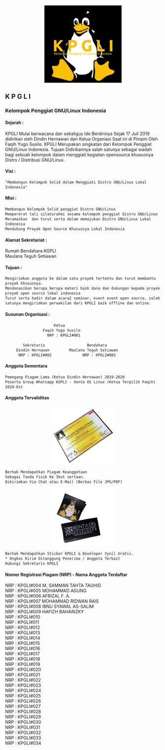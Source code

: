 <p align="center"><img src="https://raw.githubusercontent.com/KPGLI/kpgli.github.io/main/img/KGPLI.jpg" width="250" height="250" /></p>  

## K P G L I  
### Kelompok Penggiat GNU/Linux Indonesia  
#### Sejarah :  
KPGLI Mulai berwacana dan sekaligus Ide Berdirinya Sejak 17 Juli 2019 didirikan oleh Dindin Hernawan dan Ketua Organiasi Saat ini di Pimpin Oleh Faqih Yugo Susilo. KPGLI Merupakan singkatan dari Kelompok Penggiat GNU/Linux Indonesia. Tujuan Didirikannya salah satunya sebagai wadah bagi sebuah kelompok dalam menggiati kegiatan opensource khususnya Distro / Distribusi GNU/Linux.

#### Visi :  

    "Membangun Kelompok Solid dalam Menggiati Distro GNU/Linux Lokal Indonesia"

#### Misi :

    Membangun Kelompok Solid penggiat Distro GNU/Linux
    Mempererat tali silaturahmi sesama kelompok penggiat Distro GNU/Linux
    Meramaikan  dan turut serta dalam memajukan Distro GNU/Linux Lokal Indonesia
    Mendukung Proyek Open Source Khususnya Lokal Indonesia

#### Alamat Sekretariat :  

Rumah Bendahara KGPLI  
Maulana Teguh Setiawan  

#### Tujuan :  

    Mengirimkan anggota ke dalam satu proyek tertentu dan turut membantu proyek khususnya.
    Mendonasikan berupa berupa materi baik dana dan dukungan kepada proyek proyek open source lokal indonesia
    Turut serta hadir dalam acara2 seminar, event event open source, salah satunya mengirimkan perwakilan dari KPGLI baik offline dan online.

#### Susunan Organisasi :  

                          Ketua
                     Faqih Yogo Susilo
                       NRP : KPGLI#001

            Sekretaris                   Bendahara
         Dindin Hernawan         Maulana Teguh Setiawan
          NRP : KPGLI#002              NRP : KPGLI#003
                        
#### Anggota Sementara  

    Pemegang Piagam Lama (Ketua Dindin Hernawan) 2019-2020
    Peserta Group Whatsapp KGPLI - Xenta OS Linux (Ketua Terpilih Faqih) 2020-Dst

#### Anggota Tervaliditas   
<p align="center"><img src="https://raw.githubusercontent.com/KPGLI/kpgli.github.io/main/img/sample_piagam_keanggotaan.png" width="200" height="187" /></p>

    Berhak Mendapatkan Piagam Keanggotaan 
    Sebagai Tanda Fisik Ke Ikut sertaan.
    Dikirimkan Via Chat atau E-Mail (Berkas File JPG/PDF)
<p align="center"><img src="https://raw.githubusercontent.com/KPGLI/kpgli.github.io/main/img/sample_sticker_kpgli_developer.png" width="200" height="185" /></p>


    Berhak Mendapatkan Sticker KPGLI & Developer Vynil Gratis.
    * Ongkos Kirim Ditanggung Penerima / Anggota Terkait
    Hubungi Sekretaris KPGLI


#### Nomer Registrasi Piagam (NRP) - Nama Anggota Terdaftar  
NRP : KPGLI#004 M. SAMMAN TAHTA TAUHID  
NRP : KPGLI#005 MOHAMMAD AGUNG  
NRP : KPGLI#006 AFRIZAL F. A.  
NRP : KPGLI#007 MOHAMMAD RIDWAN RAIS  
NRP : KPGLI#008 IBNU SYAWAL AS-SALIM  
NRP : KPGLI#009 HAFIZH BAHARIZKY  
NRP : KPGLI#010   
NRP : KPGLI#011   
NRP : KPGLI#012    
NRP : KPGLI#013  
NRP : KPGLI#014  
NRP : KPGLI#015  
NRP : KPGLI#016  
NRP : KPGLI#017  
NRP : KPGLI#018  
NRP : KPGLI#019  
NRP : KPGLI#020  
NRP : KPGLI#021  
NRP : KPGLI#022  
NRP : KPGLI#023  
NRP : KPGLI#024  
NRP : KPGLI#025   
NRP : KPGLI#026  
NRP : KPGLI#027  
NRP : KPGLI#028  
NRP : KPGLI#029  
NRP : KPGLI#030  
NRP : KPGLI#031  
NRP : KPGLI#032  
NRP : KPGLI#033  
NRP : KPGLI#034  

